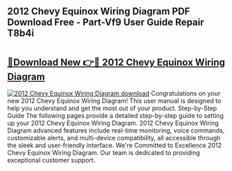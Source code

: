 ## 2012 Chevy Equinox Wiring Diagram PDF Download Free - Part-Vf9 User Guide Repair T8b4i

# <h2><a href="http://dfj8af0.blite.top/?on=2012+Chevy+Equinox+Wiring+Diagram">🔗Download New 👉🔴 2012 Chevy Equinox Wiring Diagram</a></h2>

[![2012 Chevy Equinox Wiring Diagram download](https://i.imgur.com/lujVjoI.png)](http://dfj8af0.blite.top/?on=2012+Chevy+Equinox+Wiring+Diagram)
Congratulations on your new 2012 Chevy Equinox Wiring Diagram! This user manual is designed to help you understand and get the most out of your product. Step-by-Step Guide The following pages provide a detailed step-by-step guide to setting up your 2012 Chevy Equinox Wiring Diagram. 2012 Chevy Equinox Wiring Diagram advanced features include real-time monitoring, voice commands, customizable alerts, and multi-device compatibility, all accessible through the sleek and user-friendly interface. We're Committed to Excellence 2012 Chevy Equinox Wiring Diagram. Our team is dedicated to providing exceptional customer support.
